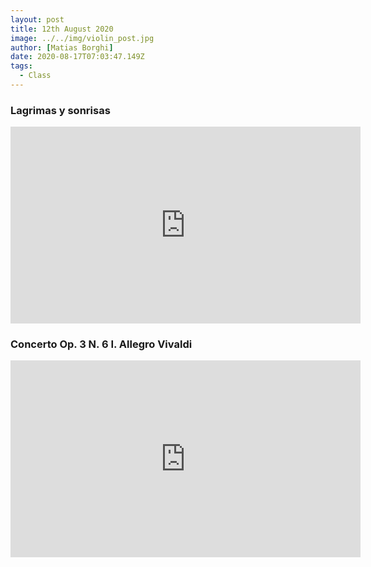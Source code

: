 ```yaml
---
layout: post
title: 12th August 2020
image: ../../img/violin_post.jpg
author: [Matias Borghi]
date: 2020-08-17T07:03:47.149Z
tags:
  - Class
---
```


### Lagrimas y sonrisas
<!-- Check how to add svg images -->
<!-- https://maketext.io/ -->
<iframe width="560" height="315" src="https://www.youtube.com/embed/-rmeJO2UHlg" frameborder="0" allow="accelerometer; autoplay; encrypted-media; gyroscope; picture-in-picture" allowfullscreen></iframe>

### Concerto Op. 3 N. 6 I. Allegro Vivaldi

<iframe width="560" height="315" src="https://www.youtube.com/embed/R2igfOGqKKc" frameborder="0" allow="accelerometer; autoplay; encrypted-media; gyroscope; picture-in-picture" allowfullscreen></iframe>